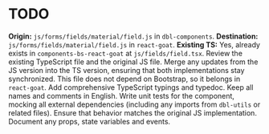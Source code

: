 # TODO

**Origin:** `js/forms/fields/material/field.js` in `dbl-components`.
**Destination:** `js/forms/fields/material/field.js` in `react-goat`.
**Existing TS:** Yes, already exists in `components-bs-react-goat` at `js/fields/field.tsx`.
Review the existing TypeScript file and the original JS file. Merge any updates from the JS version into the TS version, ensuring that both implementations stay synchronized.
This file does not depend on Bootstrap, so it belongs in `react-goat`.
Add comprehensive TypeScript typings and typedoc. Keep all names and comments in English.
Write unit tests for the component, mocking all external dependencies (including any imports from `dbl-utils` or related files). Ensure that behavior matches the original JS implementation.
Document any props, state variables and events.